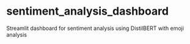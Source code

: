 # sentiment_analysis_dashboard
Streamlit dashboard for sentiment analysis using DistilBERT with emoji analysis
